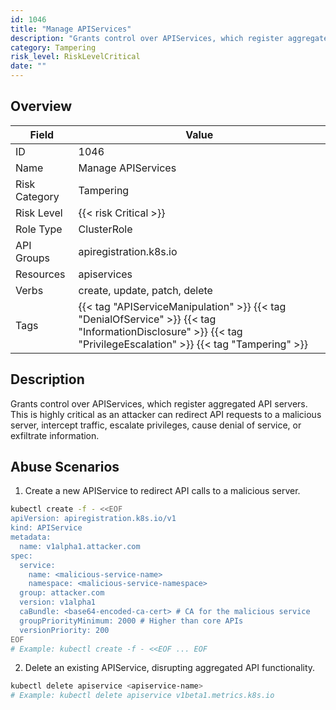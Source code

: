 ```yaml
---
id: 1046
title: "Manage APIServices"
description: "Grants control over APIServices, which register aggregated API servers. This is highly critical as an attacker can redirect API requests to a malicious server, intercept traffic, escalate privileges, cause denial of service, or exfiltrate information."
category: Tampering
risk_level: RiskLevelCritical
date: ""
---
```


## Overview

| Field         | Value                                                                                                                                                            |
| ------------- | ---------------------------------------------------------------------------------------------------------------------------------------------------------------- |
| ID            | 1046                                                                                                                                                             |
| Name          | Manage APIServices                                                                                                                                               |
| Risk Category | Tampering                                                                                                                                                        |
| Risk Level    | {{< risk Critical >}}                                                                                                                                            |
| Role Type     | ClusterRole                                                                                                                                                      |
| API Groups    | apiregistration.k8s.io                                                                                                                                           |
| Resources     | apiservices                                                                                                                                                      |
| Verbs         | create, update, patch, delete                                                                                                                                    |
| Tags          | {{< tag "APIServiceManipulation" >}} {{< tag "DenialOfService" >}} {{< tag "InformationDisclosure" >}} {{< tag "PrivilegeEscalation" >}} {{< tag "Tampering" >}} |

## Description

Grants control over APIServices, which register aggregated API servers. This is highly critical as an attacker can redirect API requests to a malicious server, intercept traffic, escalate privileges, cause denial of service, or exfiltrate information.

## Abuse Scenarios

1. Create a new APIService to redirect API calls to a malicious server.

```bash {copy=true}
kubectl create -f - <<EOF
apiVersion: apiregistration.k8s.io/v1
kind: APIService
metadata:
  name: v1alpha1.attacker.com
spec:
  service:
    name: <malicious-service-name>
    namespace: <malicious-service-namespace>
  group: attacker.com
  version: v1alpha1
  caBundle: <base64-encoded-ca-cert> # CA for the malicious service
  groupPriorityMinimum: 2000 # Higher than core APIs
  versionPriority: 200
EOF
# Example: kubectl create -f - <<EOF ... EOF

```

2. Delete an existing APIService, disrupting aggregated API functionality.

```bash {copy=true}
kubectl delete apiservice <apiservice-name>
# Example: kubectl delete apiservice v1beta1.metrics.k8s.io

```
